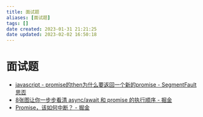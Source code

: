 ```yaml
---
title: 面试题
aliases: [面试题]
tags: []
date created: 2023-01-31 21:21:25
date updated: 2023-02-02 16:50:18
---
```


# 面试题

- [javascript - promise的then为什么要返回一个新的promise - SegmentFault 思否](https://segmentfault.com/q/1010000022049517/a-1020000022053181)
- [8张图让你一步步看清 async/await 和 promise 的执行顺序 - 掘金](https://juejin.cn/post/6844903734321872910)
- [Promise，该如何中断？ - 掘金](https://juejin.cn/post/7075525758810062855)
